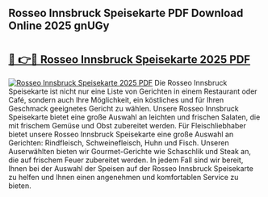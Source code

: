 ## Rosseo Innsbruck Speisekarte PDF Download Online 2025 gnUGy

# <h2><a href="http://gc5vxa.nevu.top/?p=Rosseo+Innsbruck+Speisekarte">🔗 👉🔴 Rosseo Innsbruck Speisekarte 2025 PDF</a></h2>

[![Rosseo Innsbruck Speisekarte 2025 PDF](https://i.imgur.com/dBaPXMq.png)](http://gc5vxa.nevu.top/?p=Rosseo+Innsbruck+Speisekarte)
Die Rosseo Innsbruck Speisekarte ist nicht nur eine Liste von Gerichten in einem Restaurant oder Café, sondern auch Ihre Möglichkeit, ein köstliches und für Ihren Geschmack geeignetes Gericht zu wählen. Unsere Rosseo Innsbruck Speisekarte bietet eine große Auswahl an leichten und frischen Salaten, die mit frischem Gemüse und Obst zubereitet werden. Für Fleischliebhaber bietet unsere Rosseo Innsbruck Speisekarte eine große Auswahl an Gerichten: Rindfleisch, Schweinefleisch, Huhn und Fisch. Unseren Auserwählten bieten wir Gourmet-Gerichte wie Schaschlik und Steak an, die auf frischem Feuer zubereitet werden. In jedem Fall sind wir bereit, Ihnen bei der Auswahl der Speisen auf der Rosseo Innsbruck Speisekarte zu helfen und Ihnen einen angenehmen und komfortablen Service zu bieten.

